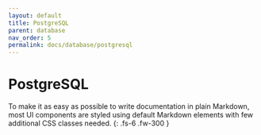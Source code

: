 ```yaml
---
layout: default
title: PostgreSQL
parent: database
nav_order: 5
permalink: docs/database/postgresql
---
```


# PostgreSQL

To make it as easy as possible to write documentation in plain Markdown, most UI components are styled using default Markdown elements with few additional CSS classes needed.
{: .fs-6 .fw-300 }